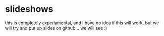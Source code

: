 # slideshows
this is completely experiamental, and I have no idea if this will work, but we will try and put up slides on github... we will see :)
